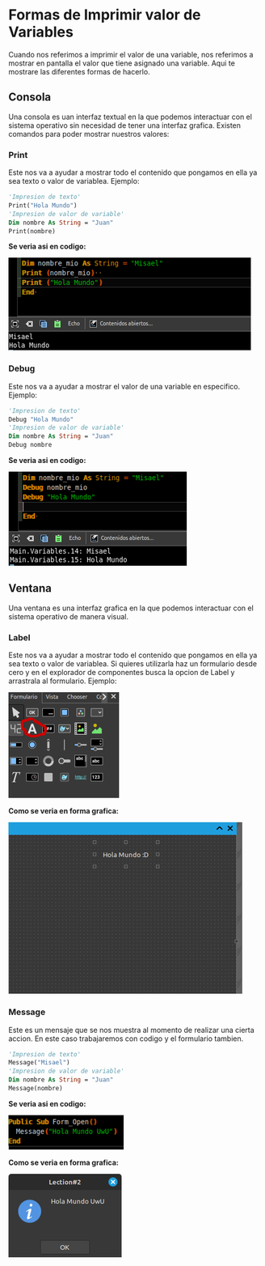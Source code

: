 # Formas de Imprimir valor de Variables

Cuando nos referimos a imprimir el valor de una variable, nos referimos a mostrar en pantalla el valor que tiene asignado una variable. Aqui te mostrare las diferentes formas de hacerlo.

## Consola
Una consola es uan interfaz textual en la que podemos interactuar con el sistema operativo sin necesidad de tener una interfaz grafica. Existen comandos para poder mostrar nuestros valores:

### Print
Este nos va a ayudar a mostrar todo el contenido que pongamos en ella ya sea texto o valor de variablea. Ejemplo:

```vb
'Impresion de texto'
Print("Hola Mundo")
'Impresion de valor de variable'
Dim nombre As String = "Juan"
Print(nombre)
```

**Se veria asi en  codigo:**

![Print](/img/Consola_print.png)

### Debug 
Este nos va a ayudar a mostrar el valor de una variable en especifico. Ejemplo:

```vb
'Impresion de texto'
Debug "Hola Mundo"
'Impresion de valor de variable'
Dim nombre As String = "Juan"
Debug nombre
```

**Se veria asi en  codigo:**

![Debug](/img/Consola_debug.png)

## Ventana
Una ventana es una interfaz grafica en la que podemos interactuar con el sistema operativo de manera visual.

### Label
Este nos va a ayudar a mostrar todo el contenido que pongamos en ella ya sea texto o valor de variablea. Si quieres utilizarla haz un formulario desde cero y en el explorador de componentes busca la opcion de Label y arrastrala al formulario. Ejemplo:

![Label](/img/Label.png)

**Como se veria en forma grafica:**

![Label](/img/Form1.png)

### Message
Este es un mensaje que se nos muestra al momento de realizar una cierta accion. En este caso trabajaremos con codigo y el formulario tambien.

```vb
'Impresion de texto'
Message("Misael")
'Impresion de valor de variable'
Dim nombre As String = "Juan"
Message(nombre)
```

**Se veria asi en  codigo:**

![Message](/img/Message_code.png)

**Como se veria en forma grafica:**

![Message](/img/Message.png)